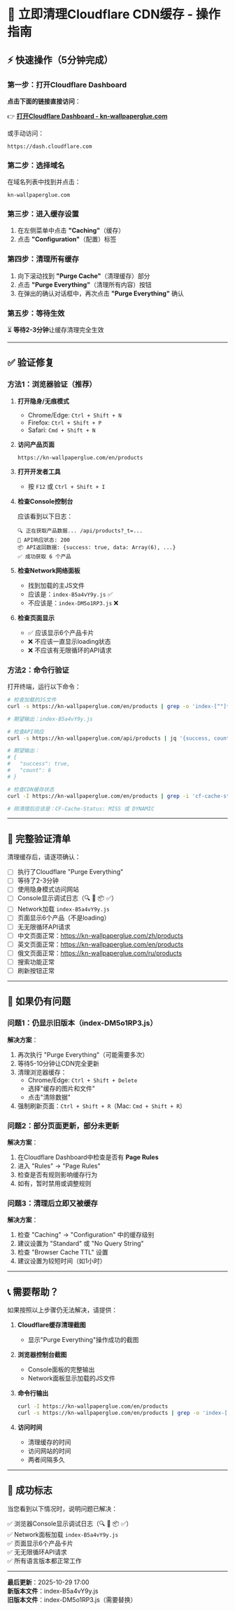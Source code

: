 # 🧹 立即清理Cloudflare CDN缓存 - 操作指南

## ⚡ 快速操作（5分钟完成）

### 第一步：打开Cloudflare Dashboard

**点击下面的链接直接访问**：

👉 **[打开Cloudflare Dashboard - kn-wallpaperglue.com](https://dash.cloudflare.com/6ae5d9a224117ca99a05304e017c43db)**

或手动访问：
```
https://dash.cloudflare.com
```

### 第二步：选择域名

在域名列表中找到并点击：
```
kn-wallpaperglue.com
```

### 第三步：进入缓存设置

1. 在左侧菜单中点击 **"Caching"**（缓存）
2. 点击 **"Configuration"**（配置）标签

### 第四步：清理所有缓存

1. 向下滚动找到 **"Purge Cache"**（清理缓存）部分
2. 点击 **"Purge Everything"**（清理所有内容）按钮
3. 在弹出的确认对话框中，再次点击 **"Purge Everything"** 确认

### 第五步：等待生效

⏳ **等待2-3分钟**让缓存清理完全生效

---

## ✅ 验证修复

### 方法1：浏览器验证（推荐）

1. **打开隐身/无痕模式**
   - Chrome/Edge: `Ctrl + Shift + N`
   - Firefox: `Ctrl + Shift + P`
   - Safari: `Cmd + Shift + N`

2. **访问产品页面**
   ```
   https://kn-wallpaperglue.com/en/products
   ```

3. **打开开发者工具**
   - 按 `F12` 或 `Ctrl + Shift + I`

4. **检查Console控制台**
   
   应该看到以下日志：
   ```
   🔍 正在获取产品数据... /api/products?_t=...
   📡 API响应状态: 200
   📦 API返回数据: {success: true, data: Array(6), ...}
   ✅ 成功获取 6 个产品
   ```

5. **检查Network网络面板**
   
   - 找到加载的主JS文件
   - 应该是：`index-B5a4vY9y.js` ✅
   - 不应该是：`index-DM5o1RP3.js` ❌

6. **检查页面显示**
   
   - ✅ 应该显示6个产品卡片
   - ❌ 不应该一直显示loading状态
   - ❌ 不应该有无限循环的API请求

### 方法2：命令行验证

打开终端，运行以下命令：

```bash
# 检查加载的JS文件
curl -s https://kn-wallpaperglue.com/en/products | grep -o 'index-[^"]*\.js' | head -1

# 期望输出：index-B5a4vY9y.js
```

```bash
# 检查API响应
curl -s https://kn-wallpaperglue.com/api/products | jq '{success, count: (.data | length)}'

# 期望输出：
# {
#   "success": true,
#   "count": 6
# }
```

```bash
# 检查CDN缓存状态
curl -I https://kn-wallpaperglue.com/en/products | grep -i 'cf-cache-status'

# 刚清理后应该是：CF-Cache-Status: MISS 或 DYNAMIC
```

---

## 🎯 完整验证清单

清理缓存后，请逐项确认：

- [ ] 执行了Cloudflare "Purge Everything"
- [ ] 等待了2-3分钟
- [ ] 使用隐身模式访问网站
- [ ] Console显示调试日志（🔍 📡 📦 ✅）
- [ ] Network加载 `index-B5a4vY9y.js`
- [ ] 页面显示6个产品（不是loading）
- [ ] 无无限循环API请求
- [ ] 中文页面正常：https://kn-wallpaperglue.com/zh/products
- [ ] 英文页面正常：https://kn-wallpaperglue.com/en/products
- [ ] 俄文页面正常：https://kn-wallpaperglue.com/ru/products
- [ ] 搜索功能正常
- [ ] 刷新按钮正常

---

## 🔧 如果仍有问题

### 问题1：仍显示旧版本（index-DM5o1RP3.js）

**解决方案**：
1. 再次执行 "Purge Everything"（可能需要多次）
2. 等待5-10分钟让CDN完全更新
3. 清理浏览器缓存：
   - Chrome/Edge: `Ctrl + Shift + Delete`
   - 选择"缓存的图片和文件"
   - 点击"清除数据"
4. 强制刷新页面：`Ctrl + Shift + R`（Mac: `Cmd + Shift + R`）

### 问题2：部分页面更新，部分未更新

**解决方案**：
1. 在Cloudflare Dashboard中检查是否有 **Page Rules**
2. 进入 "Rules" → "Page Rules"
3. 检查是否有规则影响缓存行为
4. 如有，暂时禁用或调整规则

### 问题3：清理后立即又被缓存

**解决方案**：
1. 检查 "Caching" → "Configuration" 中的缓存级别
2. 建议设置为 "Standard" 或 "No Query String"
3. 检查 "Browser Cache TTL" 设置
4. 建议设置为较短时间（如1小时）

---

## 📞 需要帮助？

如果按照以上步骤仍无法解决，请提供：

1. **Cloudflare缓存清理截图**
   - 显示"Purge Everything"操作成功的截图

2. **浏览器控制台截图**
   - Console面板的完整输出
   - Network面板显示加载的JS文件

3. **命令行输出**
   ```bash
   curl -I https://kn-wallpaperglue.com/en/products
   curl -s https://kn-wallpaperglue.com/en/products | grep -o 'index-[^"]*\.js'
   ```

4. **访问时间**
   - 清理缓存的时间
   - 访问网站的时间
   - 两者间隔多久

---

## 🎉 成功标志

当您看到以下情况时，说明问题已解决：

✅ 浏览器Console显示调试日志（🔍 📡 📦 ✅）  
✅ Network面板加载 `index-B5a4vY9y.js`  
✅ 页面显示6个产品卡片  
✅ 无无限循环API请求  
✅ 所有语言版本都正常工作  

---

**最后更新**：2025-10-29 17:00  
**新版本文件**：index-B5a4vY9y.js  
**旧版本文件**：index-DM5o1RP3.js（需要替换）

